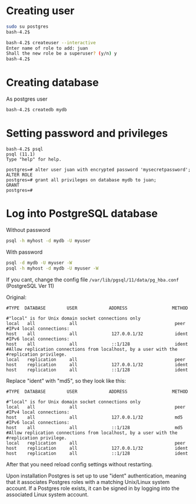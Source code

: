 <!-- TITLE: Creating users / databases -->

# Creating user

```sh
sudo su postgres
bash-4.2$ 

bash-4.2$ createuser --interactive
Enter name of role to add: juan  
Shall the new role be a superuser? (y/n) y
bash-4.2$
```

# Creating database
As postgres user


```sh
bash-4.2$ createdb mydb
```

# Setting password and privileges

```pgsql
bash-4.2$ psql
psql (11.1)
Type "help" for help.

postgres=# alter user juan with encrypted password 'mysecretpassword';
ALTER ROLE
postgres=# grant all privileges on database mydb to juan; 
GRANT
postgres=# 

```

# Log into PostgreSQL database

Without password

```sh
psql -h myhost -d mydb -U myuser
```

With password


```sh
psql -d mydb -U myuser -W
psql -h myhost -d mydb -U myuser -W
```


If you cant, change the config file `/var/lib/pgsql/11/data/pg_hba.conf` (PostgreSQL Ver 11)

Original:


```pgsql
#TYPE  DATABASE        USER            ADDRESS                 METHOD

#"local" is for Unix domain socket connections only
local   all             all                                     peer
#IPv4 local connections:
host    all             all             127.0.0.1/32            ident
#IPv6 local connections:
host    all             all             ::1/128                 ident
#Allow replication connections from localhost, by a user with the
#replication privilege.
local   replication     all                                     peer
host    replication     all             127.0.0.1/32            ident
host    replication     all             ::1/128                 ident
```



Replace "ident" with "md5", so they look like this:


```pgsql
#TYPE  DATABASE        USER            ADDRESS                 METHOD

#"local" is for Unix domain socket connections only
local   all             all                                     peer
#IPv4 local connections:
host    all             all             127.0.0.1/32            md5
#IPv6 local connections:
host    all             all             ::1/128                 md5
#Allow replication connections from localhost, by a user with the
#replication privilege.
local   replication     all                                     peer
host    replication     all             127.0.0.1/32            ident
host    replication     all             ::1/128                 ident
```


After that you need reload config settings without restarting.


Upon installation Postgres is set up to use "ident" authentication, meaning that it associates Postgres roles with a matching Unix/Linux system account. If a Postgres role exists, it can be signed in by logging into the associated Linux system account.





